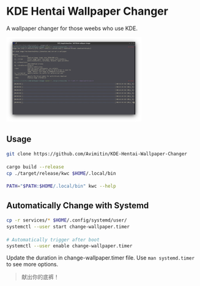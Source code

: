 # KDE Hentai Wallpaper Changer

A wallpaper changer for those weebs who use KDE.

<img src="./asserts/screenshot.png" width=70% />

## Usage

```bash
git clone https://github.com/Avimitin/KDE-Hentai-Wallpaper-Changer

cargo build --release
cp ./target/release/kwc $HOME/.local/bin

PATH="$PATH:$HOME/.local/bin" kwc --help
```

## Automatically Change with Systemd

```bash
cp -r services/* $HOME/.config/systemd/user/
systemctl --user start change-wallpaper.timer

# Automatically trigger after boot
systemctl --user enable change-wallpaper.timer
```

Update the duration in change-wallpaper.timer file. Use `man systemd.timer` to see more options.

> 献出你的底裤！
